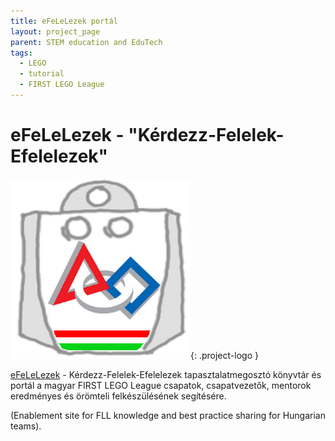 ```yaml
---
title: eFeLeLezek portál
layout: project_page
parent: STEM education and EduTech
tags:
  - LEGO
  - tutorial
  - FIRST LEGO League
---
```


# eFeLeLezek - "Kérdezz-Felelek-Efelelezek"

![logo](assets/efelelezek_logo.png){: .project-logo }

[eFeLeLezek](https://sites.google.com/view/efelelezek/) - Kérdezz-Felelek-Efelelezek tapasztalatmegosztó könyvtár és portál a magyar FIRST LEGO League csapatok, csapatvezetők, mentorok eredményes és örömteli felkészülésének segítésére.

(Enablement site for FLL knowledge and best practice sharing for Hungarian teams).